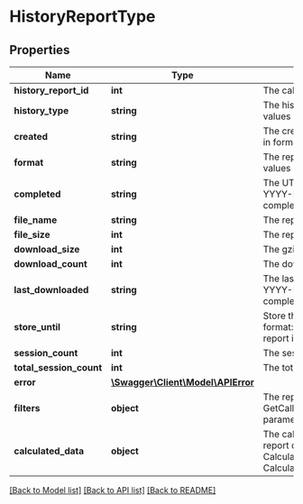 # HistoryReportType

## Properties
Name | Type | Description | Notes
------------ | ------------- | ------------- | -------------
**history_report_id** | **int** | The call history report ID. | 
**history_type** | **string** | The history report type. The following values are possible: calls, transactions | 
**created** | **string** | The creation time in the UTC timezone in format: YYYY-MM-DD HH:mm:SS | 
**format** | **string** | The report format type. The following values are possible: csv | [optional] 
**completed** | **string** | The UTC completion time in format: YYYY-MM-DD HH:mm:SS. The report is completed if the field exists. | [optional] 
**file_name** | **string** | The report file name. | [optional] 
**file_size** | **int** | The report file size. | [optional] 
**download_size** | **int** | The gzipped report size to download. | [optional] 
**download_count** | **int** | The download attempt count. | [optional] 
**last_downloaded** | **string** | The last download UTC time in format: YYYY-MM-DD HH:mm:SS. The report is completed if the field exists. | [optional] 
**store_until** | **string** | Store the report until the UTC time in format: YYYY-MM-DD HH:mm:SS. The report is completed if the field exists. | [optional] 
**session_count** | **int** | The session count in the report. | [optional] 
**total_session_count** | **int** | The total found filtered session count. | [optional] 
**error** | [**\Swagger\Client\Model\APIError**](APIError.md) |  | [optional] 
**filters** | **object** | The report order filters (the saved GetCallHistory, GetTransactionHistory parameters). | [optional] 
**calculated_data** | **object** | The calculated report data (the specific report data, see CalculatedCallHistoryDataType, CalculatedTransactionHistoryDataType). | [optional] 

[[Back to Model list]](../README.md#documentation-for-models) [[Back to API list]](../README.md#documentation-for-api-endpoints) [[Back to README]](../README.md)


